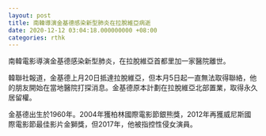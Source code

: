 ```yaml
---
layout: post
title: 南韓導演金基德感染新型肺炎在拉脫維亞病逝
date: 2020-12-12 03:04:18.000000000 +08:00
categories: rthk
---
```


南韓電影導演金基德感染新型肺炎，在拉脫維亞首都里加一家醫院離世。

韓聯社報道，金基德上月20日抵達拉脫維亞，但本月5日起一直無法取得聯絡，他的朋友開始在當地醫院打探消息。金基德原本計劃在拉脫維亞北部置業，取得永久居留權。

金基德出生於1960年。2004年獲柏林國際電影節銀熊獎，2012年再獲威尼斯國際電影節最佳影片金獅獎，但2017年，他被指控性侵女演員。
